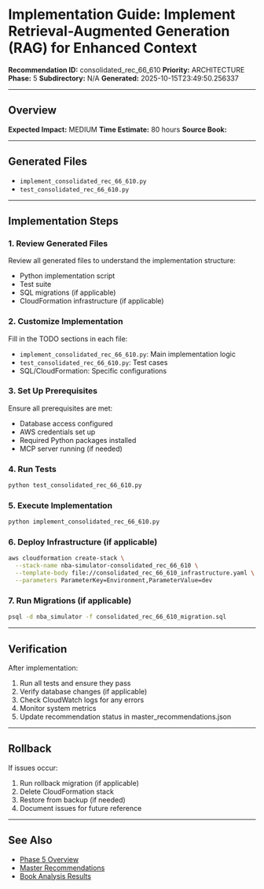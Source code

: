 # Implementation Guide: Implement Retrieval-Augmented Generation (RAG) for Enhanced Context

**Recommendation ID:** consolidated_rec_66_610
**Priority:** ARCHITECTURE
**Phase:** 5
**Subdirectory:** N/A
**Generated:** 2025-10-15T23:49:50.256337

---

## Overview



**Expected Impact:** MEDIUM
**Time Estimate:** 80 hours
**Source Book:** 

---

## Generated Files

- `implement_consolidated_rec_66_610.py`
- `test_consolidated_rec_66_610.py`

---

## Implementation Steps

### 1. Review Generated Files

Review all generated files to understand the implementation structure:
- Python implementation script
- Test suite
- SQL migrations (if applicable)
- CloudFormation infrastructure (if applicable)

### 2. Customize Implementation

Fill in the TODO sections in each file:
- `implement_consolidated_rec_66_610.py`: Main implementation logic
- `test_consolidated_rec_66_610.py`: Test cases
- SQL/CloudFormation: Specific configurations

### 3. Set Up Prerequisites

Ensure all prerequisites are met:
- Database access configured
- AWS credentials set up
- Required Python packages installed
- MCP server running (if needed)

### 4. Run Tests

```bash
python test_consolidated_rec_66_610.py
```

### 5. Execute Implementation

```bash
python implement_consolidated_rec_66_610.py
```

### 6. Deploy Infrastructure (if applicable)

```bash
aws cloudformation create-stack \
  --stack-name nba-simulator-consolidated_rec_66_610 \
  --template-body file://consolidated_rec_66_610_infrastructure.yaml \
  --parameters ParameterKey=Environment,ParameterValue=dev
```

### 7. Run Migrations (if applicable)

```bash
psql -d nba_simulator -f consolidated_rec_66_610_migration.sql
```

---

## Verification

After implementation:
1. Run all tests and ensure they pass
2. Verify database changes (if applicable)
3. Check CloudWatch logs for any errors
4. Monitor system metrics
5. Update recommendation status in master_recommendations.json

---

## Rollback

If issues occur:
1. Run rollback migration (if applicable)
2. Delete CloudFormation stack
3. Restore from backup (if needed)
4. Document issues for future reference

---

## See Also

- [Phase 5 Overview](/Users/ryanranft/nba-simulator-aws/docs/phases/phase_5/)
- [Master Recommendations](/Users/ryanranft/nba-mcp-synthesis/analysis_results/master_recommendations.json)
- [Book Analysis Results](/Users/ryanranft/nba-mcp-synthesis/analysis_results/)
